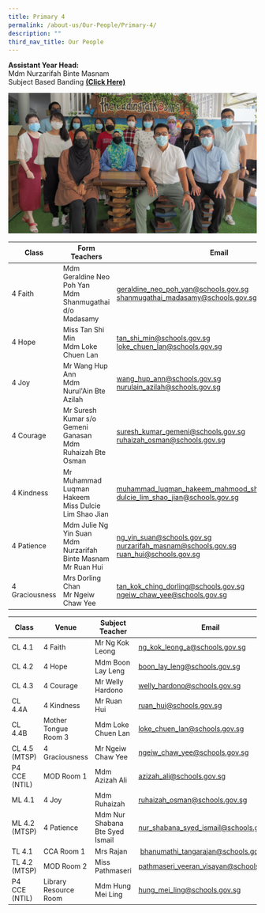```yaml
---
title: Primary 4
permalink: /about-us/Our-People/Primary-4/
description: ""
third_nav_title: Our People
---
```

**Assistant Year Head:**<br>
Mdm Nurzarifah Binte Masnam  
Subject Based Banding [**(Click Here)**](/files/P4%20SBB%20Briefing%202022.pdf)

![](/images/Primary%204.jpg)

| Class | Form Teachers | Email |
| -------- | -------- | -------- |
| 4 Faith| Mdm Geraldine Neo Poh Yan<br>Mdm Shanmugathai d/o Madasamy| [geraldine\_neo\_poh\_yan@schools.gov.sg](mailto:geraldine_neo_poh_yan@schools.gov.sg)<br>[shanmugathai\_madasamy@schools.gov.sg](mailto:shanmugathai_madasamy@schools.gov.sg)|
| 4 Hope| Miss Tan Shi Min<br>Mdm Loke Chuen Lan| [tan\_shi\_min@schools.gov.sg](mailto:tan_shi_min@schools.gov.sg)<br> [loke\_chuen\_lan@schools.gov.sg](mailto:loke_chuen_lan@schools.gov.sg)
| 4 Joy | Mr Wang Hup Ann<br>Mdm Nurul'Ain Bte Azilah| [wang\_hup\_ann@schools.gov.sg](mailto:wang_hup_ann@schools.gov.sg)<br>[nurulain\_azilah@schools.gov.sg](mailto:nurulain_azilah@schools.gov.sg)
|4 Courage| Mr Suresh Kumar s/o Gemeni Ganasan<br> Mdm Ruhaizah Bte Osman| [suresh\_kumar\_gemeni@schools.gov.sg](mailto:suresh_kumar_gemeni@schools.gov.sg)<br>[ruhaizah\_osman@schools.gov.sg](mailto:ruhaizah_osman@schools.gov.sg)
|4 Kindness| Mr Muhammad Luqman Hakeem<br>Miss Dulcie Lim Shao Jian| [muhammad\_luqman\_hakeem\_mahmood\_shah@schools.gov.sg](mailto:muhammad_luqman_hakeem_mahmood_shah@schools.gov.sg)<br>[dulcie\_lim\_shao\_jian@schools.gov.sg](mailto:dulcie_lim_shao_jian@schools.gov.sg)
|4 Patience| Mdm Julie Ng Yin Suan<br>Mdm Nurzarifah Binte Masnam<br>Mr Ruan Hui| [ng\_yin\_suan@schools.gov.sg](mailto:ng_yin_suan@schools.gov.sg)<br>[nurzarifah\_masnam@schools.gov.sg](mailto:nurzarifah_masnam@schools.gov.sg)<br>[ruan\_hui@schools.gov.sg](mailto:ruan_hui@schools.gov.sg)
|4 Graciousness| Mrs Dorling Chan<br>Mr Ngeiw Chaw Yee| [tan\_kok\_ching\_dorling@schools.gov.sg](mailto:tan_kok_ching_dorling@schools.gov.sg)<br>[ngeiw\_chaw\_yee@schools.gov.sg](mailto:ngeiw_chaw_yee@schools.gov.sg)

| Class | Venue| Subject Teacher | Email |
| -------- | -------- | -------- | ---|
| CL 4.1| 4 Faith| Mr Ng Kok Leong| [ng\_kok\_leong\_a@schools.gov.sg](mailto:ng_kok_leong_a@schools.gov.sg)
| CL 4.2| 4 Hope| Mdm Boon Lay Leng| [boon\_lay\_leng@schools.gov.sg](mailto:boon_lay_leng@schools.gov.sg)
| CL 4.3 | 4 Courage| Mr Welly Hardono| [welly\_hardono@schools.gov.sg](mailto:welly_hardono@schools.gov.sg)
|CL 4.4A| 4 Kindness| Mr Ruan Hui| [ruan\_hui@schools.gov.sg](mailto:ruan_hui@schools.gov.sg)
|CL 4.4B| Mother Tongue Room 3| Mdm Loke Chuen Lan| [loke\_chuen\_lan@schools.gov.sg](mailto:loke_chuen_lan@schools.gov.sg)
|CL 4.5 (MTSP)| 4 Graciousness| Mr Ngeiw Chaw Yee| [ngeiw\_chaw\_yee@schools.gov.sg](mailto:ngeiw_chaw_yee@schools.gov.sg)
|P4 CCE (NTIL)| MOD Room 1| Mdm Azizah Ali| [azizah\_ali@schools.gov.sg](mailto:azizah_ali@schools.gov.sg)
| ML 4.1| 4 Joy| Mdm Ruhaizah| [ruhaizah\_osman@schools.gov.sg](mailto:ruhaizah_osman@schools.gov.sg)
|ML 4.2 (MTSP)|4 Patience| Mdm Nur Shabana Bte Syed Ismail| [nur\_shabana\_syed\_ismail@schools.gov.sg](mailto:nur_shabana_syed_ismail@schools.gov.sg)
|TL 4.1| CCA Room 1| Mrs Rajan|  [bhanumathi\_tangarajan@schools.gov.sg](mailto:bhanumathi_tangarajan@schools.gov.sg)
| TL 4.2 (MTSP)| MOD Room 2| Miss Pathmaseri| [pathmaseri\_veeran\_visayan@schools.gov.sg](mailto:pathmaseri_veeran_visayan@schools.gov.sg)
|P4 CCE (NTIL)| Library Resource Room| Mdm Hung Mei Ling| [hung\_mei\_ling@schools.gov.sg](mailto:hung_mei_ling@schools.gov.sg)